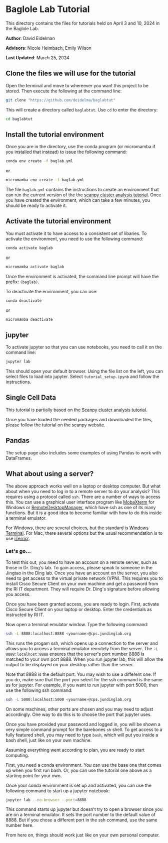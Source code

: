 # Baglole Lab Tutorial

This directory contains the files for tutorials held on April 3 and 10, 2024 in the Baglole Lab.

**Author**: David Eidelman

**Advisors**: Nicole Heimbach, Emily Wilson

**Last Updated**: March 25, 2024

## Clone the files we will use for the tutorial

Open the terminal and move to whereever you want this project to be stored.  Then execute the following at the command line:

```bash
git clone "https://github.com/deidelma/baglabtut"
```
This will create a directory called `baglabtut`.  Use `cd` to enter the directory:

```bash
cd baglabtut
```
## Install the tutorial environment

Once you are in the directory, use the conda program (or micromamba if you installed that instead) to issue the following command:

```bash
conda env create -f baglab.yml
```
or
```bash
micromamba env create -f baglab.yml
```
The file `baglab.yml` contains the instructions to create an environment that can run the current version of the the [scanpy cluster analysis tutorial](https://scanpy-tutorials.readthedocs.io/en/latest/pbmc3k.html).  Once you have created the environment, which can take a few minutes, you should be ready to activate it.


## Activate the tutorial environment

You must activate it to have access to a consistent set of libaries.
To activate the environment, you need to use the following command:

```bash
conda activate baglab
```
or
```bash
micromamba activate baglab
```
Once the environment is activated, the command line prompt will have the prefix: `(baglab)`.

To deactivate the environment, you can use:
```bash
conda deactivate
```
or
```bash
micromamba deactivate
```
## jupyter

To activate jupyter so that you can use notebooks, you need to call it on the command line:
```bash
jupyter lab
```
This should open your default browser.  Using the file list on the left, you can select files to load into jupyter.
Select `tutorial_setup.ipynb` and follow the instructions.

## Single Cell Data

This tutorial is partially based on the [Scanpy cluster analysis tutorial](https://scanpy-tutorials.readthedocs.io/en/latest/pbmc3k.html).

Once you have loaded the needed packages and downloaded the files, please follow the tutorial on the scanpy website.

## Pandas

The setup page also includes some examples of using Pandas to work with DataFrames.

## What about using a server?

The above approach works well on a laptop or desktop computer.  But what about when you need to log in to a remote server to do your analysis?  This requires using a protocol called `ssh`.  There are a number of ways to access this.  You can use a graphical user interface program like [MobaXterm](https://mobaxterm.mobatek.net/) for Windows or [RemoteDesktopManager](https://devolutions.net/remote-desktop-manager/), which have ssh as one of its many functions.  But it is a good idea to become familiar with how to do this inside a terminal emulator.

For Windows, there are several choices, but the standard is [Windows Terminal](https://apps.microsoft.com/detail/9n0dx20hk701?rtc=1&hl=en-ca&gl=CA).  For Mac, there several options but the usual recommendation is to use [iTerm2](https://iterm2.com/).

### Let's go...

To test this out, you need to have an account on a remote server, such as those in Dr. Ding's lab.  To gain access, please speak to someone in the Jingtao in the Ding lab.  Once you have an account on the server, you also need to get access to the virtual private network (VPN).  This requires you to install Cisco Secure Client on your own machine and get a password from the RI IT department.  They will require Dr. Ding's signature before allowing you access.

Once you have been granted access, you are ready to login.  First, activate Cisco Secure Client on your laptop or desktop.  Enter the credentials as instructed by RI IT. 

Now open a terminal emulator window.  Type the following command:

```bash
ssh -L 8888:localhost:8888 <yourname>@cps.jundinglab.org
```
This runs the progam ssh, which opens up a connection to the server and allows you to access a terminal emulator remotely from the server.  The `-L 8888:localhost:8888` ensures that the server's port number 8888 is matched to your own port 8888.  When you run jupyter lab, this will allow the output to be displayed on your desktop rather than the server.  

Note that 8888 is the default port.  You may wish to use a different one.  If you do, make sure that the port you select for the ssh command is the same as for jupyter.  For example, if you want to run jupyter with port 5000, then use the following ssh command:
```bash
ssh -L 5000:localhost:5000 <yourname>@cps.jundinglab.org
```

On some machines, other ports are chosen and you may need to adjust accordingly.  One way to do this is to choose the port that jupyter uses.

Once you have provided your password and logged in, you will be shown a very simple command prompt for the barebones `sh` shell.  To get access to a fully featured shell, you may need to type `bash`, which will put you inside a bash shell, just like on your own machine.

Assuming everything went according to plan, you are ready to start computing.

First, you need a conda environment.  You can use the base one that comes up when you first run bash.  Or, you can use the tutorial one above as a starting point for your own.

Once your conda environment is set up and activated, you can use the following command to start up a jupyter notebook:
```bash
jupyter lab --no-browser --port=8888
```
This command starts up jupyter but doesn't try to open a browser since you are on a terminal emulator.  It sets the port number to the default value of 8888.  But if you chose a different port in the ssh command, use the same number here.

From here on, things should work just like on your own personal computer.

